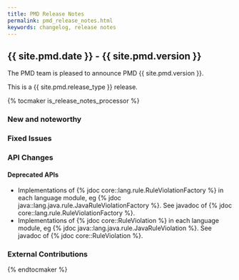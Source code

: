 ```yaml
---
title: PMD Release Notes
permalink: pmd_release_notes.html
keywords: changelog, release notes
---
```


## {{ site.pmd.date }} - {{ site.pmd.version }}

The PMD team is pleased to announce PMD {{ site.pmd.version }}.

This is a {{ site.pmd.release_type }} release.

{% tocmaker is_release_notes_processor %}

### New and noteworthy

### Fixed Issues

### API Changes

#### Deprecated APIs

* Implementations of {% jdoc core::lang.rule.RuleViolationFactory %} in each
  language module, eg {% jdoc java::lang.java.rule.JavaRuleViolationFactory %}.
  See javadoc of {% jdoc core::lang.rule.RuleViolationFactory %}.
* Implementations of {% jdoc core::RuleViolation %} in each language module,
  eg {% jdoc java::lang.java.rule.JavaRuleViolation %}. See javadoc of
  {% jdoc core::RuleViolation %}.



### External Contributions

{% endtocmaker %}

